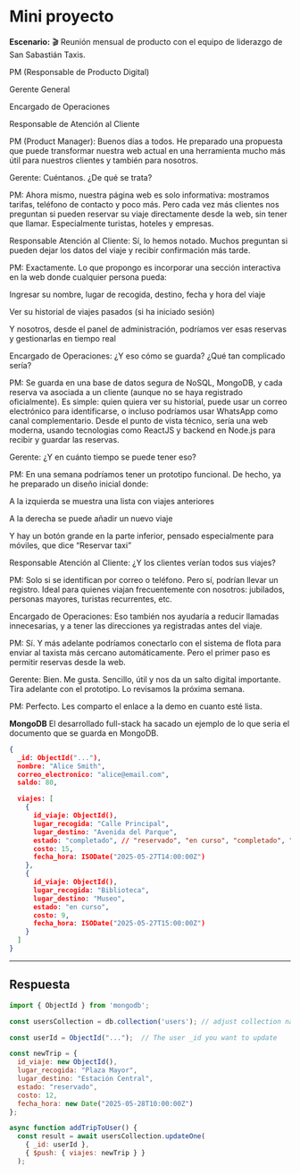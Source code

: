 # Mini proyecto

**Escenario:**
🎬  Reunión mensual de producto con el equipo de liderazgo de San Sabastián Taxis.


PM (Responsable de Producto Digital)

Gerente General

Encargado de Operaciones

Responsable de Atención al Cliente

PM (Product Manager):
Buenos días a todos. He preparado una propuesta que puede transformar nuestra web actual en una herramienta mucho más útil para nuestros clientes y también para nosotros.

Gerente:
Cuéntanos. ¿De qué se trata?

PM:
Ahora mismo, nuestra página web es solo informativa: mostramos tarifas, teléfono de contacto y poco más. Pero cada vez más clientes nos preguntan si pueden reservar su viaje directamente desde la web, sin tener que llamar. Especialmente turistas, hoteles y empresas.

Responsable Atención al Cliente:
Sí, lo hemos notado. Muchos preguntan si pueden dejar los datos del viaje y recibir confirmación más tarde.

PM:
Exactamente. Lo que propongo es incorporar una sección interactiva en la web donde cualquier persona pueda:

Ingresar su nombre, lugar de recogida, destino, fecha y hora del viaje

Ver su historial de viajes pasados (si ha iniciado sesión)

Y nosotros, desde el panel de administración, podríamos ver esas reservas y gestionarlas en tiempo real

Encargado de Operaciones:
¿Y eso cómo se guarda? ¿Qué tan complicado sería?

PM:
Se guarda en una base de datos segura de NoSQL, MongoDB, y cada reserva va asociada a un cliente (aunque no se haya registrado oficialmente). Es simple: quien quiera ver su historial, puede usar un correo electrónico para identificarse, o incluso podríamos usar WhatsApp como canal complementario.
Desde el punto de vista técnico, sería una web moderna, usando tecnologias como ReactJS y backend en Node.js para recibir y guardar las reservas.

Gerente:
¿Y en cuánto tiempo se puede tener eso?

PM:
En una semana podríamos tener un prototipo funcional. De hecho, ya he preparado un diseño inicial donde:

A la izquierda se muestra una lista con viajes anteriores

A la derecha se puede añadir un nuevo viaje

Y hay un botón grande en la parte inferior, pensado especialmente para móviles, que dice “Reservar taxi”

Responsable Atención al Cliente:
¿Y los clientes verían todos sus viajes?

PM:
Solo si se identifican por correo o teléfono. Pero sí, podrían llevar un registro. Ideal para quienes viajan frecuentemente con nosotros: jubilados, personas mayores, turistas recurrentes, etc.

Encargado de Operaciones:
Eso también nos ayudaría a reducir llamadas innecesarias, y a tener las direcciones ya registradas antes del viaje.

PM:
Sí. Y más adelante podríamos conectarlo con el sistema de flota para enviar al taxista más cercano automáticamente. Pero el primer paso es permitir reservas desde la web.

Gerente:
Bien. Me gusta. Sencillo, útil y nos da un salto digital importante. Tira adelante con el prototipo. Lo revisamos la próxima semana.

PM:
Perfecto. Les comparto el enlace a la demo en cuanto esté lista.


**MongoDB**
El desarrollado full-stack ha sacado un ejemplo de lo que seria el documento que se guarda en MongoDB.

```json
{
  _id: ObjectId("..."),
  nombre: "Alice Smith",
  correo_electronico: "alice@email.com",
  saldo: 80,

  viajes: [
    {
      id_viaje: ObjectId(),
      lugar_recogida: "Calle Principal",
      lugar_destino: "Avenida del Parque",
      estado: "completado", // "reservado", "en curso", "completado", "cancelado"
      costo: 15,
      fecha_hora: ISODate("2025-05-27T14:00:00Z")
    },
    {
      id_viaje: ObjectId(),
      lugar_recogida: "Biblioteca",
      lugar_destino: "Museo",
      estado: "en curso",
      costo: 9,
      fecha_hora: ISODate("2025-05-27T15:00:00Z")
    }
  ]
}
```



---



## Respuesta

```js
import { ObjectId } from 'mongodb';

const usersCollection = db.collection('users'); // adjust collection name

const userId = ObjectId("...");  // The user _id you want to update

const newTrip = {
  id_viaje: new ObjectId(),
  lugar_recogida: "Plaza Mayor",
  lugar_destino: "Estación Central",
  estado: "reservado",
  costo: 12,
  fecha_hora: new Date("2025-05-28T10:00:00Z")
};

async function addTripToUser() {
  const result = await usersCollection.updateOne(
    { _id: userId },
    { $push: { viajes: newTrip } }
  );
```
